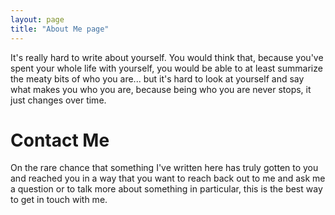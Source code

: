 ```yaml
---
layout: page
title: "About Me page"
---
```


It's really hard to write about yourself. You would think that, because you've spent your whole life with yourself, you would be able to at least summarize the meaty bits of who you are... but it's hard to look at yourself and say what makes you who you are, because being who you are never stops, it just changes over time.

# Contact Me

On the rare chance that something I've written here has truly gotten to you and reached you in a way that you want to reach back out to me and ask me a question or to talk more about something in particular, this is the best way to get in touch with me.